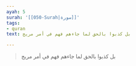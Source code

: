 ```yaml
---
ayah: 5
surah: '[[050-Surah|سورة]]'
tags:
- quran
text: بل كذبوا بالحق لما جاءهم فهم في أمر مريج

---
```

> بل كذبوا بالحق لما جاءهم فهم في أمر مريج
